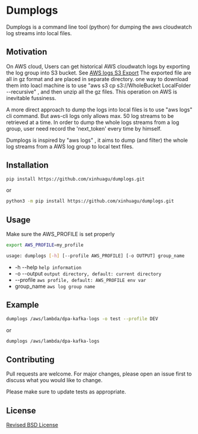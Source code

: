 # Dumplogs
Dumplogs is a command line tool (python) for dumping the aws cloudwatch log streams into local files.

## Motivation
On AWS cloud, Users can get historical AWS cloudwatch logs by exporting the log group into S3 bucket. See [AWS logs S3 Export](https://docs.aws.amazon.com/AmazonCloudWatch/latest/logs/S3Export.html)
The exported file are all in gz format and are placed in separate directory. one way to download them into loacl machine is to use "aws s3 cp s3://WholeBucket LocalFolder --recursive" , and then unzip all the gz files. This operation on AWS is inevitable fussiness. 

A more direct approach to dump the logs into local files is to use "aws logs" cli command. But aws-cli logs only allows max. 50 log streams to be retrieved at a time. 
In order to dump the whole logs streams from a log group, user need record the 'next_token' every time by himself.

Dumplogs is inspired by "aws logs" , it aims to dump (and filter) the whole log streams from a AWS log group to local text files. 

## Installation

```bash
pip install https://github.com/xinhuagu/dumplogs.git
```
or
```bash
python3 -m pip install https://github.com/xinhuagu/dumplogs.git
```

## Usage
Make sure the AWS_PROFILE is set properly
```bash
export AWS_PROFILE=my_profile
```

```bash
usage: dumplogs [-h] [--profile AWS_PROFILE] [-o OUTPUT] group_name
```
- -h --help ``help information``
- -o --output ``output directory, default: current directory``
- --profile ``aws profile, default: AWS_PROFILE env var``
- group_name ``aws log group name``

## Example
```bash
dumplogs /aws/lambda/dpa-kafka-logs -o test --profile DEV
```
or 
```bash
dumplogs /aws/lambda/dpa-kafka-logs
```

## Contributing
Pull requests are welcome. For major changes, please open an issue first to discuss what you would like to change.

Please make sure to update tests as appropriate.

## License
[Revised BSD License](https://github.com/xinhuagu/dumplogs/blob/master/LICENSE.txt)
